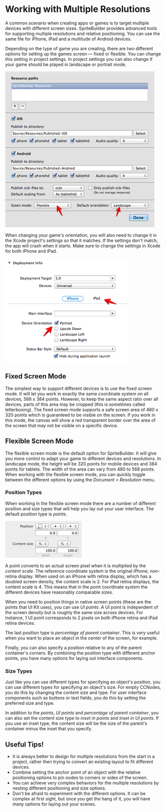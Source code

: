 # Working with Multiple Resolutions
A common scenario when creating apps or games is to target multiple devices with different screen sizes. SpriteBuilder provides advanced tools for supporting multiple resolutions and relative positioning. You can use the same file for iPhone, iPad and a multitude of Android devices.

Depending on the type of game you are creating, there are two different options for setting up the games screen — fixed or flexible. You can change this setting in project settings. In project settings you can also change if your game should be played in landscape or portrait mode.

![image](screens-1.png?raw=true)

When changing your game's orientation, you will also need to change it in the Xcode project's settings so that it matches. If the settings don't match, the app will crash when it starts. Make sure to change the settings in Xcode for both iPhone and iPad.

![image](screens-2.png?raw=true)

## Fixed Screen Mode
The simplest way to support different devices is to use the fixed screen mode. It will let you work in exactly the same coordinate system on all devices, 568 x 384 points. However, to keep the same aspect ratio over all devices, parts of this area may be cropped (this is sometimes called letterboxing). The fixed screen mode supports a safe screen area of 480 x 320 points which is guaranteed to be visible on the screen. If you work in this mode, the canvas will show a red transparent border over the area of the screen that may not be visible on a specific device.

## Flexible Screen Mode
The flexible screen mode is the default option for SpriteBuilder. It will give you more control to adapt your game to different devices and resolutions. In landscape mode, the height will be 320 points for mobile devices and 384 points for tablets. The width of the area can vary from 480 to 568 points. When working with the flexible screen mode, you can quickly toggle between the different options by using the *Document > Resolution* menu.

### Position Types
When working in the flexible screen mode there are a number of different position and size types that will help you lay out your user interface. The default position type is *points*.

![image](screens-3.png?raw=true)

A point converts to an actual screen pixel when it is multiplied by the *content scale*. The reference coordinate system is the original iPhone, non-retina display. When used on an iPhone with retina display, which has a doubled screen density, the content scale is 2. For iPad retina displays, the content scale is 4. This means that in the point coordinate system the different devices have reasonably comparable sizes.

When you need to position things in native screen points (these are the points that UI Kit uses), you can use *UI points*. A UI point is independent of the screen density but is roughly the same size across devices. For instance, 1 UI point corresponds to 2 pixels on both iPhone retina and iPad retina devices.

The last position type is *percentage of parent container*. This is very useful when you want to place an object in the center of the screen, for example.

Finally, you can also specify a position relative to any of the parent container's corners. By combining the position type with different anchor points, you have many options for laying out interface components.

### Size Types
Just like you can use different types for specifying an object's position, you can use different types for specifying an object's size. For empty CCNodes, you do this by changing the content size and type. For user interface components such as buttons or text fields, you do this by setting the preferred size and type.

In addition to the *points*, *UI points* and *percentage of parent container*, you can also set the content size type to *inset in points* and *inset in UI points*. If you use an inset type, the content size will be the size of the parent's container minus the inset that you specify.

## Useful Tips!
* It is always better to design for multiple resolutions from the start in a project, rather then trying to convert an existing layout to fit different devices.
* Combine setting the anchor point of an object with the relative positioning options to pin nodes to corners or sides of the screen.
* You can achieve very complex behaviors for the multiple resolutions by nesting different positioning and size options.
* Don't be afraid to experiment with the different options. It can be complex at first sight, but once you get the hang of it, you will have many options for laying out your scenes.
